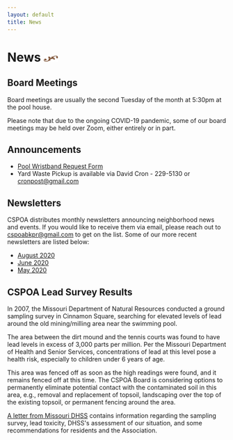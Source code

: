 ```yaml
---
layout: default
title: News
---
```


# News <img width="33" height="14" src="/images/title-flourish.png"/>

## Board Meetings

Board meetings are usually the second Tuesday of the month at 5:30pm at the pool house.

Please note that due to the ongoing COVID-19 pandemic, some of our board meetings may be held over Zoom, either entirely or in part.

## Announcements

* [Pool Wristband Request Form](/files/CSPOA_2015_Pool_Wristband.pdf)
* Yard Waste Pickup is available via David Cron - 229-5130 or [cronpost@gmail.com](mailto:cronpost@gmail.com)

## Newsletters

CSPOA distributes monthly newsletters announcing neighborhood news and events.  If you would like to receive them via email, please reach out to [cspoabkpr@gmail.com](mailto:cspoabkpr@gmail.com) to get on the list.  Some of our more recent newsletters are listed below:

* [August 2020](/files/Newsletter202008.pdf)
* [June 2020](/files/Newsletter202006.pdf)
* [May 2020](/files/Newsletter202005.pdf)

## CSPOA Lead Survey Results

In 2007, the Missouri Department of Natural Resources conducted a ground sampling survey in Cinnamon Square, searching for elevated levels of lead around the old mining/milling area near the swimming pool.

The area between the dirt mound and the tennis courts was found to have lead levels in excess of 3,000 parts per million. Per the Missouri Department of Health and Senior Services, concentrations of lead at this level pose a health risk, especially to children under 6 years of age.

This area was fenced off as soon as the high readings were found, and it remains fenced off at this time. The CSPOA Board is considering options to permanently eliminate potential contact with the contaminated soil in this area, e.g., removal and replacement of topsoil, landscaping over the top of the existing topsoil, or permanent fencing around the area.

[A letter from Missouri DHSS](/files/MissouriDHSSLeadContaminationSurveyResults.pdf) contains information regarding the sampling survey, lead toxicity, DHSS's assessment of our situation, and some recommendations for residents and the Association.
